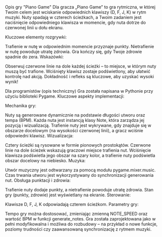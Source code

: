 Opis gry "Piano Game"
Dla gracza
„Piano Game” to gra rytmiczna, w której Twoim celem jest wciskanie odpowiednich klawiszy (D, F, J, K) w rytm muzyki. Nuty spadają w czterech ścieżkach, a Twoim zadaniem jest naciśnięcie odpowiedniego klawisza w momencie, gdy nuta dotrze do czerwonej linii u dołu ekranu.

Kluczowe elementy rozgrywki:

Trafienie w nutę w odpowiednim momencie przyznaje punkty.
Nietrafienie w nutę powoduje utratę zdrowia.
Gra kończy się, gdy Twoje zdrowie spadnie do zera.
Wskazówki:

Obserwuj czerwone linie na dole każdej ścieżki – to miejsce, w którym nuty muszą być trafione.
Wciśnięty klawisz zostaje podświetlony, aby ułatwić kontrolę nad akcją.
Dokładność i refleks są kluczowe, aby uzyskać wysoki wynik!


Dla programistów (opis techniczny)
Gra została napisana w Pythonie przy użyciu biblioteki Pygame. Kluczowe aspekty implementacji:

Mechanika gry:

Nuty są generowane dynamicznie na podstawie długości utworu oraz tempa (BPM).
Każda nuta jest instancją klasy Note, która zarządza jej pozycją i wizualizacją.
Trafienie nuty jest wykrywane, gdy znajduje się w obszarze docelowym (na wysokości czerwonej linii), a gracz wciśnie odpowiedni klawisz.
Wizualizacja:

Cztery ścieżki są rysowane w formie pionowych prostokątów.
Czerwone linie na dole ścieżek wskazują graczowi miejsce trafienia nut.
Wciśnięcie klawisza podświetla jego obszar na szary kolor, a trafienie nuty podświetla obszar docelowy na niebiesko.
Muzyka:

Utwór muzyczny jest odtwarzany za pomocą modułu pygame.mixer.music.
Czas trwania utworu jest wykorzystywany do synchronizacji generowania nut.
Obsługa punktacji i zdrowia:

Trafienie nuty dodaje punkty, a nietrafienie powoduje utratę zdrowia.
Stan gry (punkty, zdrowie) jest wyświetlany na ekranie.
Sterowanie:

Klawisze D, F, J, K odpowiadają czterem ścieżkom.
Parametry gry:

Tempo gry można dostosować, zmieniając zmienną NOTE_SPEED oraz wartość BPM w funkcji generate_notes.
Gra została zaprojektowana jako w pełni modyfikowalna i możliwa do rozbudowy – na przykład o nowe funkcje, poziomy trudności czy zaawansowaną synchronizację z rytmem muzyki.
